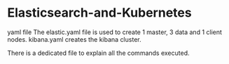 # Elasticsearch-and-Kubernetes
yaml file
The elastic.yaml file is used to create 1 master, 3 data and 1 client nodes. kibana.yaml creates the kibana cluster.

There is a dedicated file to explain all the commands executed.